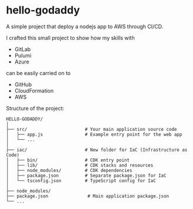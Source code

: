 # hello-godaddy

A simple project that deploy a nodejs app to AWS through CI/CD.

I crafted this small project to show how my skills with
- GitLab
- Pulumi
- Azure

can be easily carried on to 
- GitHub
- CloudFormation
- AWS

Structure of the project:
```
HELLO-GODADDY/
│
├── src/                      # Your main application source code
│   ├── app.js                # Example entry point for the web app
│   └── ...
│
├── iac/                      # New folder for IaC (Infrastructure as Code)
│   ├── bin/                  # CDK entry point
│   ├── lib/                  # CDK stacks and resources
│   ├── node_modules/         # CDK dependencies
│   ├── package.json          # Separate package.json for IaC
│   └── tsconfig.json         # TypeScript config for IaC
│
├── node_modules/
├── package.json               # Main application package.json
└── ...

```